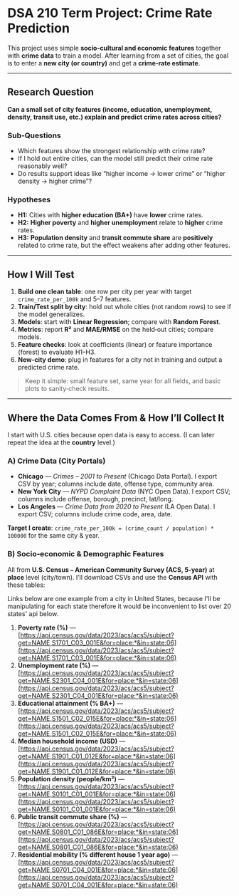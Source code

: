# DSA 210 Term Project: Crime Rate Prediction

This project uses simple **socio‑cultural and economic features** together with **crime data** to train a model. After learning from a set of cities, the goal is to enter a **new city (or country)** and get a **crime‑rate estimate**.

---

## Research Question

**Can a small set of city features (income, education, unemployment, density, transit use, etc.) explain and predict crime rates across cities?**

### Sub‑Questions

* Which features show the strongest relationship with crime rate?
* If I hold out entire cities, can the model still predict their crime rate reasonably well?
* Do results support ideas like “higher income → lower crime” or “higher density → higher crime”?

### Hypotheses

* **H1:** Cities with **higher education (BA+)** have **lower** crime rates.
* **H2:** **Higher poverty** and **higher unemployment** relate to **higher** crime rates.
* **H3:** **Population density** and **transit commute share** are **positively** related to crime rate, but the effect weakens after adding other features.

---

## How I Will Test

1. **Build one clean table**: one row per city per year with target `crime_rate_per_100k` and 5–7 features.
2. **Train/Test split by city**: hold out whole cities (not random rows) to see if the model generalizes.
3. **Models**: start with **Linear Regression**; compare with **Random Forest**.
4. **Metrics**: report **R²** and **MAE/RMSE** on the held‑out cities; compare models.
5. **Feature checks**: look at coefficients (linear) or feature importance (forest) to evaluate H1–H3.
6. **New‑city demo**: plug in features for a city not in training and output a predicted crime rate.

> Keep it simple: small feature set, same year for all fields, and basic plots to sanity‑check results.

---

## Where the Data Comes From & How I’ll Collect It

I start with U.S. cities because open data is easy to access. (I can later repeat the idea at the **country** level.)

### A) Crime Data (City Portals)

* **Chicago** — *Crimes – 2001 to Present* (Chicago Data Portal). I export CSV by year; columns include date, offense type, community area.
* **New York City** — *NYPD Complaint Data* (NYC Open Data). I export CSV; columns include offense, borough, precinct, lat/long.
* **Los Angeles** — *Crime Data from 2020 to Present* (LA Open Data). I export CSV; columns include crime code, area, date.

**Target I create**: `crime_rate_per_100k = (crime_count / population) * 100000` for the same city & year.

### B) Socio‑economic & Demographic Features 

All from **U.S. Census – American Community Survey (ACS, 5‑year)** at **place** level (city/town). I’ll download CSVs and use the **Census API** with these tables:

Links below are one example from a city in United States, because I'll be manipulating for each state therefore it would be inconvenient to list over 20 states' api below.

1. **Poverty rate (%)** — [https://api.census.gov/data/2023/acs/acs5/subject?get=NAME,S1701_C03_001E&for=place:*&in=state:06](https://api.census.gov/data/2023/acs/acs5/subject?get=NAME,S1701_C03_001E&for=place:*&in=state:06)
2. **Unemployment rate (%)** — [https://api.census.gov/data/2023/acs/acs5/subject?get=NAME,S2301_C04_001E&for=place:*&in=state:06](https://api.census.gov/data/2023/acs/acs5/subject?get=NAME,S2301_C04_001E&for=place:*&in=state:06)
3. **Educational attainment (% BA+)** — [https://api.census.gov/data/2023/acs/acs5/subject?get=NAME,S1501_C02_015E&for=place:*&in=state:06](https://api.census.gov/data/2023/acs/acs5/subject?get=NAME,S1501_C02_015E&for=place:*&in=state:06)
4. **Median household income (USD)** — [https://api.census.gov/data/2023/acs/acs5/subject?get=NAME,S1901_C01_012E&for=place:*&in=state:06](https://api.census.gov/data/2023/acs/acs5/subject?get=NAME,S1901_C01_012E&for=place:*&in=state:06)
5. **Population density (people/km²)** — [https://api.census.gov/data/2023/acs/acs5/subject?get=NAME,S0101_C01_001E&for=place:*&in=state:06](https://api.census.gov/data/2023/acs/acs5/subject?get=NAME,S0101_C01_001E&for=place:*&in=state:06)
6. **Public transit commute share (%)** — [https://api.census.gov/data/2023/acs/acs5/subject?get=NAME,S0801_C01_086E&for=place:*&in=state:06](https://api.census.gov/data/2023/acs/acs5/subject?get=NAME,S0801_C01_086E&for=place:*&in=state:06)
7. **Residential mobility (% different house 1 year ago)** — [https://api.census.gov/data/2023/acs/acs5/subject?get=NAME,S0701_C04_001E&for=place:*&in=state:06](https://api.census.gov/data/2023/acs/acs5/subject?get=NAME,S0701_C04_001E&for=place:*&in=state:06)
